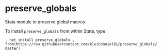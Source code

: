 # preserve_globals
Stata module to preserve global macros

To install `preserve_globals` from within Stata, type

`. net install preserve_globals , from(https://raw.githubusercontent.com/kleindaniel81/preserve_globals/master)`
